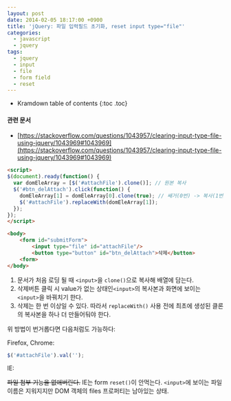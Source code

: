 ```yaml
---
layout: post
date: 2014-02-05 18:17:00 +0900
title: 'jQuery: 파일 입력필드 초기화, reset input type="file"'
categories:
  - javascript
  - jquery
tags:
  - jquery
  - input
  - file
  - form field
  - reset
---
```


* Kramdown table of contents
{:toc .toc}

#### 관련 문서

- [https://stackoverflow.com/questions/1043957/clearing-input-type-file-using-jquery/1043969#1043969](https://stackoverflow.com/questions/1043957/clearing-input-type-file-using-jquery/1043969#1043969)

```html
<script>
$(document).ready(function() {
  var domEleArray = [$('#attachFile').clone()]; // 원본 복사
  $('#btn_delAttach').click(function() {
    domEleArray[1] = domEleArray[0].clone(true); // 쌔거(0번) -> 복사(1번)
    $('#attachFile').replaceWith(domEleArray[1]);
  });
});
</script>

<body>
    <form id="submitForm">
        <input type="file" id="attachFile"/>
        <button type="button" id="btn_delAttach">삭제</button>
    <form>
</body>
```

1. 문서가 처음 로딩 될 때 `<input>`을 `clone()`으로 복사해 배열에 담는다.
1. 삭제버튼 클릭 시 value가 없는 상태인`<input>`의 복사본과 화면에 보이는 `<input>`을 바꿔치기 한다.
1. 삭제는 한 번 이상일 수 있다. 따라서 `replaceWith()` 사용 전에 최초에 생성된 클론의 복사본을 하나 더 만들어둬야 한다.


위 방법이 번거롭다면 다음처럼도 가능하다:

Firefox, Chrome:

```js
$('#attachFile').val('');
```

IE:

~~파일 첨부 기능을 없애버린다.~~ IE는 form `reset()`이 안먹는다. `<input>`에 보이는 파일이름은 지워지지만 DOM 객체의 files 프로퍼티는 남아있는 상태.
